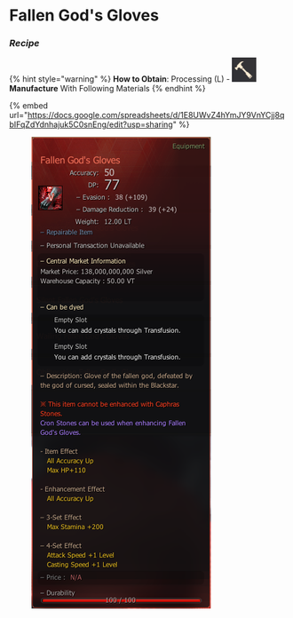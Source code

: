 # Fallen God's Gloves

### _Recipe_

{% hint style="warning" %}
**How to Obtain**: Processing (L) - <img src="../../.gitbook/assets/QQ截图20221109033029.png" alt="" data-size="line"> **Manufacture** With Following Materials
{% endhint %}

{% embed url="https://docs.google.com/spreadsheets/d/1E8UWvZ4hYmJY9VnYCjj8qbIFqZdYdnhajuk5C0snEng/edit?usp=sharing" %}

<figure><img src="../../.gitbook/assets/glove.png" alt=""><figcaption></figcaption></figure>
